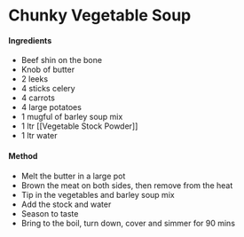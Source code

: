 # Chunky Vegetable Soup
#### Ingredients
-   Beef shin on the bone
-   Knob of butter
-   2 leeks
-   4 sticks celery
-   4 carrots
-   4 large potatoes
-   1 mugful of barley soup mix
-   1 ltr [[Vegetable Stock Powder]]
-   1 ltr water

#### Method
-   Melt the butter in a large pot
-   Brown the meat on both sides, then remove from the heat
-   Tip in the vegetables and barley soup mix
-   Add the stock and water
-   Season to taste
-   Bring to the boil, turn down, cover and simmer for 90 mins